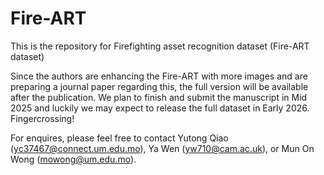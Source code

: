 # Fire-ART
This is the repository for Firefighting asset recognition dataset (Fire-ART dataset)

Since the authors are enhancing the Fire-ART with more images and are preparing a journal paper regarding this, the full version will be available after the publication. We plan to finish and submit the manuscript in Mid 2025 and luckily we may expect to release the full dataset in Early 2026. Fingercrossing!

For enquires, please feel free to contact Yutong Qiao (yc37467@connect.um.edu.mo), Ya Wen (yw710@cam.ac.uk), or Mun On Wong (mowong@um.edu.mo).
